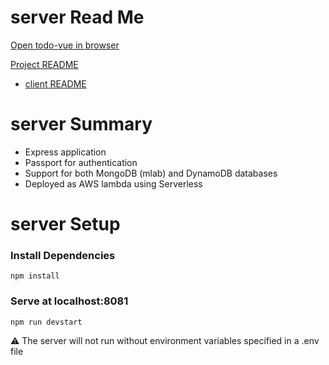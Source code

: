 # server Read Me

[Open todo-vue in browser](https://d3th56k2khmd9a.cloudfront.net)

[Project README](../readme.md)
* [client README](../client/README.md)

# server Summary

* Express application
* Passport for authentication
* Support for both MongoDB (mlab) and DynamoDB databases
* Deployed as AWS lambda using Serverless

# server Setup

### Install Dependencies
`npm install`

### Serve at localhost:8081
`npm run devstart`

:warning: The server will not run without environment variables specified in a .env file


